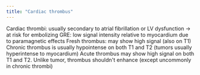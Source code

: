 ```yaml
---
title: "Cardiac thrombus"
---
```

Cardiac thrombi: usually secondary to atrial fibrillation or LV dysfunction &#8594; at risk for embolizing
GRE: low signal intensity relative to myocardium due to paramagnetic effects
Fresh thrombus: may show high signal (also on T1)
Chronic thrombus is usually hypointense on both T1 and T2 (tumors usually hyperintense to myocardium)
Acute thrombus may show high signal on both T1 and T2.
Unlike tumor, thrombus shouldn't enhance (except uncommonly in chronic thrombi)

